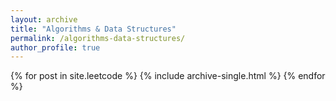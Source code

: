 ```yaml
---
layout: archive
title: "Algorithms & Data Structures"
permalink: /algorithms-data-structures/
author_profile: true
---
```


{% for post in site.leetcode %}
  {% include archive-single.html %}
{% endfor %}
